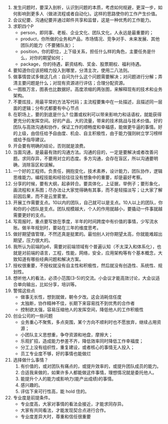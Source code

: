 1. 发生问题时，要深入剖析，认识到问题的本质，考虑如何规避，更深一步，如何影响到更多人（做进流程或者自动化)。这样的思路使你的工作产生价值。
2. 会议纪要、沟通纪要并通过邮件共享和监督，这是一种优秀的工作能力。
3. 求职四个P
    - person，即同事、老板、企业文化、团队文化，人永远是最重要的；
    - product，你所做的业务和产品，市场情况、竞争对手、未来发展、其他团队的能力（不要猪队友）；
    - position，你的职位，上下级关系，担任什么样的角色，主要任务是什么，对你的期望如何；
    - package，你的待遇，薪资结构、奖金、股票期权、福利待遇。
4. 要知道你应该把精力投入到哪里，分清主次，使用二八法则。
5. 做事情尝试多做这几点：自问为什么这个问题需要解决；对问题进行分解；弄清主要问题是什么；对现有资源进行评估；合理分配资源。
6. 一图胜万言，图表也比数据好。高度浓缩的两张图，来解释现有的技术和业务架构。
7. 不要炫技，用最平常的方法写代码；主流程要集中在一处描述，且描述同一层面的逻辑；分布式都要有中心节点
8. 在职场上，要的到底是什么? 位置或权利可以带来影响力和话语权，就能获得更充分的发挥空间。好的产品，大的流量，带来的技术挑战与技术价值。好的团队与高效沟通和协作，保证工作的顺畅度和幸福感，能做更牛逼的事情。好的上级，由信任给予自由度、机会、自主积极性，由于能力强则树立学习榜样或给予指导建议。
9. 开会要有明确的结论，否则就是浪费。
10. 当面沟通，是最最有效的沟通方法。沟通的目的，一定是要解决或者改善问题。求同存异，不要用对立的态度。多方沟通，会存在盲区，所以沟通要明确，消除盲区和误解。
11. 一个好的工程师。负责任，拥抱变化，技术素养，设计能力，团队协作，逻辑思维能力。编程技能和经验往往没有想象中的重要，却是最好考察。
12. 分享的时候，要有大纲，起承转合。要具体化，上证据，举例子；要形象化，画流程和关系图；尽办法让大家觉得确有其事，而不是轻描淡写；让大家了解前因后果，而不是云里雾里。
13. 开展工作需要支点。10以内的团队，自己就可以是支点。10人以上的团队，你和你的小团队是支点。团队规模越大，个人的作用就越小，要撬动一件事就越需要更好的支点。
14. 写周报时，重点要写放在季度，半年的时间跨度中有价值的事情，少写流水账。做半年规划时，要站在三年的维度思考。 ​​​​
15. 做好期望值管理，不然还真是挺累的。最怕别人对你期望太高，你就能难超出期望，压力很大的。 ​​​​
16. 我所认为前端的p6，需要对前端领域有个普遍认知（不太深入和体系化），也就是对前端的语言，工程，性能，网络，安全，应用架构等有个基本概念，大致知道有哪些经典问题和解决方案。
17. 授权很重要，不授权就没有自主性和积极性，然后就没有创造性、系统性、规划性。
18. 想听他人的看法，必须小范围(3-5)的交流。小会议才能高效讨论，大会议适合单向输出，比如分享，培训等。
19. 警惕这些点
    - 做事无长性，想到就做，朝令夕改。这会消耗信任度
    - 太独断，协作精神不佳，长期下来容易找不到优秀的合作者
    - 控制欲太强，容易压缩他人的发挥空间，降低他人的工作积极性
20. 创业公司的一些问题
    - 业务重心不聚焦，多点突围，某个方向不顺利时也不愿放弃，继续占用资源；
    - 小团队主义思想重，争夺资源和地盘，摩擦大；
    - 乐观扩招，造成能力参差不齐，降低效率同时降低工作幸福度；
    - 分工上没有组织性，重复建设，或者核心的事情无人投入；
    - 员工专业度不够，好的事情也能做烂
21. 选择做什么事情？
    1. 有价值的，或对团队有痛点的，或提升效率的，或提升团队成员的能力。
    2. 合适我来做的，如果许多人都能做这件事情，理想情况就是委托他人。
    3. 能提升个人的能力或影响力(能产出成绩)的事情。
    4. 感兴趣的。
    5. 评估下来可行性高，能 hold 住的。 ​​​​
22. 专业度是前提条件。
    - 专业度高，大家对事情的看法会接近，才能求同存异。
    - 大家有共同看法，才能发现契合点进行合作。
    - 专业度差异大时，尊重和信任很重要
